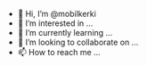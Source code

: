 - 👋 Hi, I’m @mobilkerki
- 👀 I’m interested in ...
- 🌱 I’m currently learning ...
- 💞️ I’m looking to collaborate on ...
- 📫 How to reach me ...

<!---
mobilkerki/mobilkerki is a ✨ special ✨ repository because its `README.md` (this file) appears on your GitHub profile.
You can click the Preview link to take a look at your changes.
--->
